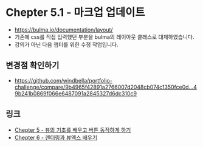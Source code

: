 # Chepter 5.1 - 마크업 업데이트
- https://bulma.io/documentation/layout/
- 기존에 css를 직접 입력했던 부분을 bulma의 레이아웃 클래스로 대체하였습니다.
- 강의가 아닌 다음 챕터를 위한 수정 작업입니다.
## 변경점 확인하기
- https://github.com/windbella/portfolio-challenge/compare/9b4965f42891a2766007d2048cb074c1350fce0d...49b241b0869f066e6487091a2845327d6dc310c9
## 링크
- [Chepter 5 - 뷰의 기초를 배우고 버튼 동작하게 하기](https://github.com/windbella/portfolio-challenge/tree/master/ch5)
- [Chepter 6 - 렌더링과 뷰엑스 배우기](https://github.com/windbella/portfolio-challenge/tree/master/ch6)
